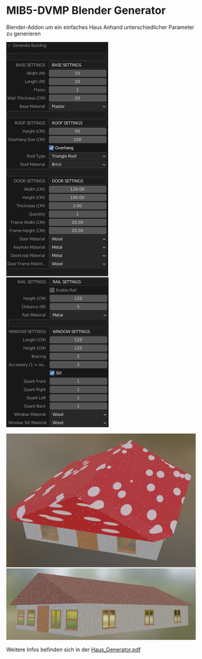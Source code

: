 # MIB5-DVMP Blender Generator
Blender-Addon um ein einfaches Haus Anhand unterschiedlicher Parameter zu generieren

![Image from Parameters](https://github.com/janwdev/MIB5-DVMP/blob/main/Param1.png "Parameters")
![Image from Parameters](https://github.com/janwdev/MIB5-DVMP/blob/main/Param2.png "Parameters")

![House1](https://github.com/janwdev/MIB5-DVMP/blob/main/Building1.png "Generated House")
![House2](https://github.com/janwdev/MIB5-DVMP/blob/main/Building2.png "Generated House")

Weitere Infos befinden sich in der [Haus_Generator.pdf](https://github.com/janwdev/MIB5-DVMP/blob/main/Haus_Generator.pdf)